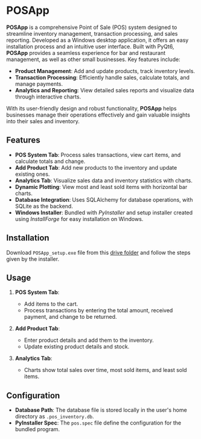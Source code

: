 # POSApp

**POSApp** is a comprehensive Point of Sale (POS) system designed to streamline inventory management, transaction processing, and sales reporting. Developed as a Windows desktop application, it offers an easy installation process and an intuitive user interface. Built with PyQt6, **POSApp** provides a seamless experience for bar and restaurant management, as well as other small businesses. Key features include:

- **Product Management**: Add and update products, track inventory levels.
- **Transaction Processing**: Efficiently handle sales, calculate totals, and manage payments.
- **Analytics and Reporting**: View detailed sales reports and visualize data through interactive charts.

With its user-friendly design and robust functionality, **POSApp** helps businesses manage their operations effectively and gain valuable insights into their sales and inventory.

## Features

- **POS System Tab**: Process sales transactions, view cart items, and calculate totals and change.
- **Add Product Tab**: Add new products to the inventory and update existing ones.
- **Analytics Tab**: Visualize sales data and inventory statistics with charts.
- **Dynamic Plotting**: View most and least sold items with horizontal bar charts.
- **Database Integration**: Uses SQLAlchemy for database operations, with SQLite as the backend.
- **Windows Installer**: Bundled with *PyInstaller* and setup installer created using *InstallForge* for easy installation on Windows.

## Installation
Download `POSApp_setup.exe` file from this [drive folder](https://drive.google.com/drive/folders/1DFYtDMS6kZp845ri0G5G6KCga50GiskE?usp=sharing) and follow the steps given by the installer.

## Usage

1. **POS System Tab**:
    - Add items to the cart.
    - Process transactions by entering the total amount, received payment, and change to be returned.

2. **Add Product Tab**:
    - Enter product details and add them to the inventory.
    - Update existing product details and stock.

3. **Analytics Tab**:
    - Charts show total sales over time, most sold items, and least sold items.

## Configuration

- **Database Path**: The database file is stored locally in the user's home directory as `.pos_inventory.db`.
- **PyInstaller Spec**: The `pos.spec` file define the configuration for the bundled program.
